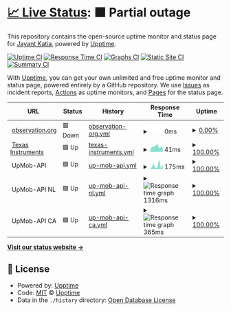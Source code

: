 # [📈 Live Status](https://jayantkatia.github.io/site-monitor): <!--live status--> **🟧 Partial outage**

This repository contains the open-source uptime monitor and status page for [Jayant Katia](https://jayantkatia.github.io/status), powered by [Upptime](https://github.com/upptime/upptime).

[![Uptime CI](https://github.com/jayantkatia/exploring-upptime/workflows/Uptime%20CI/badge.svg)](https://github.com/jayantkatia/exploring-upptime/actions?query=workflow%3A%22Uptime+CI%22)
[![Response Time CI](https://github.com/jayantkatia/exploring-upptime/workflows/Response%20Time%20CI/badge.svg)](https://github.com/jayantkatia/exploring-upptime/actions?query=workflow%3A%22Response+Time+CI%22)
[![Graphs CI](https://github.com/jayantkatia/exploring-upptime/workflows/Graphs%20CI/badge.svg)](https://github.com/jayantkatia/exploring-upptime/actions?query=workflow%3A%22Graphs+CI%22)
[![Static Site CI](https://github.com/jayantkatia/exploring-upptime/workflows/Static%20Site%20CI/badge.svg)](https://github.com/jayantkatia/exploring-upptime/actions?query=workflow%3A%22Static+Site+CI%22)
[![Summary CI](https://github.com/jayantkatia/exploring-upptime/workflows/Summary%20CI/badge.svg)](https://github.com/jayantkatia/exploring-upptime/actions?query=workflow%3A%22Summary+CI%22)

With [Upptime](https://upptime.js.org), you can get your own unlimited and free uptime monitor and status page, powered entirely by a GitHub repository. We use [Issues](https://github.com/upptime/upptime/issues) as incident reports, [Actions](https://github.com/jayantkatia/exploring-upptime/actions) as uptime monitors, and [Pages](https://upptime.github.io/upptime) for the status page.

<!--start: status pages-->
<!-- This summary is generated by Upptime (https://github.com/upptime/upptime) -->
<!-- Do not edit this manually, your changes will be overwritten -->
<!-- prettier-ignore -->
| URL | Status | History | Response Time | Uptime |
| --- | ------ | ------- | ------------- | ------ |
| <img alt="" src="https://favicons.githubusercontent.com/observation.org" height="13"> [observation.org](https://observation.org) | 🟥 Down | [observation-org.yml](https://github.com/jayantkatia/status/commits/HEAD/history/observation-org.yml) | <details><summary><img alt="Response time graph" src="./graphs/observation-org/response-time-week.png" height="20"> 0ms</summary><br><a href="https://jayantkatia.github.io/status/history/observation-org"><img alt="Response time 718" src="https://img.shields.io/endpoint?url=https%3A%2F%2Fraw.githubusercontent.com%2Fjayantkatia%2Fstatus%2FHEAD%2Fapi%2Fobservation-org%2Fresponse-time.json"></a><br><a href="https://jayantkatia.github.io/status/history/observation-org"><img alt="24-hour response time 0" src="https://img.shields.io/endpoint?url=https%3A%2F%2Fraw.githubusercontent.com%2Fjayantkatia%2Fstatus%2FHEAD%2Fapi%2Fobservation-org%2Fresponse-time-day.json"></a><br><a href="https://jayantkatia.github.io/status/history/observation-org"><img alt="7-day response time 0" src="https://img.shields.io/endpoint?url=https%3A%2F%2Fraw.githubusercontent.com%2Fjayantkatia%2Fstatus%2FHEAD%2Fapi%2Fobservation-org%2Fresponse-time-week.json"></a><br><a href="https://jayantkatia.github.io/status/history/observation-org"><img alt="30-day response time 0" src="https://img.shields.io/endpoint?url=https%3A%2F%2Fraw.githubusercontent.com%2Fjayantkatia%2Fstatus%2FHEAD%2Fapi%2Fobservation-org%2Fresponse-time-month.json"></a><br><a href="https://jayantkatia.github.io/status/history/observation-org"><img alt="1-year response time 718" src="https://img.shields.io/endpoint?url=https%3A%2F%2Fraw.githubusercontent.com%2Fjayantkatia%2Fstatus%2FHEAD%2Fapi%2Fobservation-org%2Fresponse-time-year.json"></a></details> | <details><summary><a href="https://jayantkatia.github.io/status/history/observation-org">0.00%</a></summary><a href="https://jayantkatia.github.io/status/history/observation-org"><img alt="All-time uptime 43.71%" src="https://img.shields.io/endpoint?url=https%3A%2F%2Fraw.githubusercontent.com%2Fjayantkatia%2Fstatus%2FHEAD%2Fapi%2Fobservation-org%2Fuptime.json"></a><br><a href="https://jayantkatia.github.io/status/history/observation-org"><img alt="24-hour uptime 0.00%" src="https://img.shields.io/endpoint?url=https%3A%2F%2Fraw.githubusercontent.com%2Fjayantkatia%2Fstatus%2FHEAD%2Fapi%2Fobservation-org%2Fuptime-day.json"></a><br><a href="https://jayantkatia.github.io/status/history/observation-org"><img alt="7-day uptime 0.00%" src="https://img.shields.io/endpoint?url=https%3A%2F%2Fraw.githubusercontent.com%2Fjayantkatia%2Fstatus%2FHEAD%2Fapi%2Fobservation-org%2Fuptime-week.json"></a><br><a href="https://jayantkatia.github.io/status/history/observation-org"><img alt="30-day uptime 0.00%" src="https://img.shields.io/endpoint?url=https%3A%2F%2Fraw.githubusercontent.com%2Fjayantkatia%2Fstatus%2FHEAD%2Fapi%2Fobservation-org%2Fuptime-month.json"></a><br><a href="https://jayantkatia.github.io/status/history/observation-org"><img alt="1-year uptime 43.71%" src="https://img.shields.io/endpoint?url=https%3A%2F%2Fraw.githubusercontent.com%2Fjayantkatia%2Fstatus%2FHEAD%2Fapi%2Fobservation-org%2Fuptime-year.json"></a></details>
| <img alt="" src="https://favicons.githubusercontent.com/null" height="13"> [Texas Instruments](www.ti.com) | 🟩 Up | [texas-instruments.yml](https://github.com/jayantkatia/status/commits/HEAD/history/texas-instruments.yml) | <details><summary><img alt="Response time graph" src="./graphs/texas-instruments/response-time-week.png" height="20"> 41ms</summary><br><a href="https://jayantkatia.github.io/status/history/texas-instruments"><img alt="Response time 40" src="https://img.shields.io/endpoint?url=https%3A%2F%2Fraw.githubusercontent.com%2Fjayantkatia%2Fstatus%2FHEAD%2Fapi%2Ftexas-instruments%2Fresponse-time.json"></a><br><a href="https://jayantkatia.github.io/status/history/texas-instruments"><img alt="24-hour response time 40" src="https://img.shields.io/endpoint?url=https%3A%2F%2Fraw.githubusercontent.com%2Fjayantkatia%2Fstatus%2FHEAD%2Fapi%2Ftexas-instruments%2Fresponse-time-day.json"></a><br><a href="https://jayantkatia.github.io/status/history/texas-instruments"><img alt="7-day response time 41" src="https://img.shields.io/endpoint?url=https%3A%2F%2Fraw.githubusercontent.com%2Fjayantkatia%2Fstatus%2FHEAD%2Fapi%2Ftexas-instruments%2Fresponse-time-week.json"></a><br><a href="https://jayantkatia.github.io/status/history/texas-instruments"><img alt="30-day response time 40" src="https://img.shields.io/endpoint?url=https%3A%2F%2Fraw.githubusercontent.com%2Fjayantkatia%2Fstatus%2FHEAD%2Fapi%2Ftexas-instruments%2Fresponse-time-month.json"></a><br><a href="https://jayantkatia.github.io/status/history/texas-instruments"><img alt="1-year response time 40" src="https://img.shields.io/endpoint?url=https%3A%2F%2Fraw.githubusercontent.com%2Fjayantkatia%2Fstatus%2FHEAD%2Fapi%2Ftexas-instruments%2Fresponse-time-year.json"></a></details> | <details><summary><a href="https://jayantkatia.github.io/status/history/texas-instruments">100.00%</a></summary><a href="https://jayantkatia.github.io/status/history/texas-instruments"><img alt="All-time uptime 99.84%" src="https://img.shields.io/endpoint?url=https%3A%2F%2Fraw.githubusercontent.com%2Fjayantkatia%2Fstatus%2FHEAD%2Fapi%2Ftexas-instruments%2Fuptime.json"></a><br><a href="https://jayantkatia.github.io/status/history/texas-instruments"><img alt="24-hour uptime 100.00%" src="https://img.shields.io/endpoint?url=https%3A%2F%2Fraw.githubusercontent.com%2Fjayantkatia%2Fstatus%2FHEAD%2Fapi%2Ftexas-instruments%2Fuptime-day.json"></a><br><a href="https://jayantkatia.github.io/status/history/texas-instruments"><img alt="7-day uptime 100.00%" src="https://img.shields.io/endpoint?url=https%3A%2F%2Fraw.githubusercontent.com%2Fjayantkatia%2Fstatus%2FHEAD%2Fapi%2Ftexas-instruments%2Fuptime-week.json"></a><br><a href="https://jayantkatia.github.io/status/history/texas-instruments"><img alt="30-day uptime 99.84%" src="https://img.shields.io/endpoint?url=https%3A%2F%2Fraw.githubusercontent.com%2Fjayantkatia%2Fstatus%2FHEAD%2Fapi%2Ftexas-instruments%2Fuptime-month.json"></a><br><a href="https://jayantkatia.github.io/status/history/texas-instruments"><img alt="1-year uptime 99.84%" src="https://img.shields.io/endpoint?url=https%3A%2F%2Fraw.githubusercontent.com%2Fjayantkatia%2Fstatus%2FHEAD%2Fapi%2Ftexas-instruments%2Fuptime-year.json"></a></details>
| <img alt="" src="https://favicons.githubusercontent.com/null" height="13"> UpMob-API | 🟩 Up | [up-mob-api.yml](https://github.com/jayantkatia/status/commits/HEAD/history/up-mob-api.yml) | <details><summary><img alt="Response time graph" src="./graphs/up-mob-api/response-time-week.png" height="20"> 175ms</summary><br><a href="https://jayantkatia.github.io/status/history/up-mob-api"><img alt="Response time 172" src="https://img.shields.io/endpoint?url=https%3A%2F%2Fraw.githubusercontent.com%2Fjayantkatia%2Fstatus%2FHEAD%2Fapi%2Fup-mob-api%2Fresponse-time.json"></a><br><a href="https://jayantkatia.github.io/status/history/up-mob-api"><img alt="24-hour response time 221" src="https://img.shields.io/endpoint?url=https%3A%2F%2Fraw.githubusercontent.com%2Fjayantkatia%2Fstatus%2FHEAD%2Fapi%2Fup-mob-api%2Fresponse-time-day.json"></a><br><a href="https://jayantkatia.github.io/status/history/up-mob-api"><img alt="7-day response time 175" src="https://img.shields.io/endpoint?url=https%3A%2F%2Fraw.githubusercontent.com%2Fjayantkatia%2Fstatus%2FHEAD%2Fapi%2Fup-mob-api%2Fresponse-time-week.json"></a><br><a href="https://jayantkatia.github.io/status/history/up-mob-api"><img alt="30-day response time 143" src="https://img.shields.io/endpoint?url=https%3A%2F%2Fraw.githubusercontent.com%2Fjayantkatia%2Fstatus%2FHEAD%2Fapi%2Fup-mob-api%2Fresponse-time-month.json"></a><br><a href="https://jayantkatia.github.io/status/history/up-mob-api"><img alt="1-year response time 172" src="https://img.shields.io/endpoint?url=https%3A%2F%2Fraw.githubusercontent.com%2Fjayantkatia%2Fstatus%2FHEAD%2Fapi%2Fup-mob-api%2Fresponse-time-year.json"></a></details> | <details><summary><a href="https://jayantkatia.github.io/status/history/up-mob-api">100.00%</a></summary><a href="https://jayantkatia.github.io/status/history/up-mob-api"><img alt="All-time uptime 100.00%" src="https://img.shields.io/endpoint?url=https%3A%2F%2Fraw.githubusercontent.com%2Fjayantkatia%2Fstatus%2FHEAD%2Fapi%2Fup-mob-api%2Fuptime.json"></a><br><a href="https://jayantkatia.github.io/status/history/up-mob-api"><img alt="24-hour uptime 100.00%" src="https://img.shields.io/endpoint?url=https%3A%2F%2Fraw.githubusercontent.com%2Fjayantkatia%2Fstatus%2FHEAD%2Fapi%2Fup-mob-api%2Fuptime-day.json"></a><br><a href="https://jayantkatia.github.io/status/history/up-mob-api"><img alt="7-day uptime 100.00%" src="https://img.shields.io/endpoint?url=https%3A%2F%2Fraw.githubusercontent.com%2Fjayantkatia%2Fstatus%2FHEAD%2Fapi%2Fup-mob-api%2Fuptime-week.json"></a><br><a href="https://jayantkatia.github.io/status/history/up-mob-api"><img alt="30-day uptime 100.00%" src="https://img.shields.io/endpoint?url=https%3A%2F%2Fraw.githubusercontent.com%2Fjayantkatia%2Fstatus%2FHEAD%2Fapi%2Fup-mob-api%2Fuptime-month.json"></a><br><a href="https://jayantkatia.github.io/status/history/up-mob-api"><img alt="1-year uptime 100.00%" src="https://img.shields.io/endpoint?url=https%3A%2F%2Fraw.githubusercontent.com%2Fjayantkatia%2Fstatus%2FHEAD%2Fapi%2Fup-mob-api%2Fuptime-year.json"></a></details>
| <img alt="" src="https://favicons.githubusercontent.com/null" height="13"> UpMob-API NL | 🟩 Up | [up-mob-api-nl.yml](https://github.com/jayantkatia/status/commits/HEAD/history/up-mob-api-nl.yml) | <details><summary><img alt="Response time graph" src="./graphs/up-mob-api-nl/response-time-week.png" height="20"> 1316ms</summary><br><a href="https://jayantkatia.github.io/status/history/up-mob-api-nl"><img alt="Response time 1949" src="https://img.shields.io/endpoint?url=https%3A%2F%2Fraw.githubusercontent.com%2Fjayantkatia%2Fstatus%2FHEAD%2Fapi%2Fup-mob-api-nl%2Fresponse-time.json"></a><br><a href="https://jayantkatia.github.io/status/history/up-mob-api-nl"><img alt="24-hour response time 1448" src="https://img.shields.io/endpoint?url=https%3A%2F%2Fraw.githubusercontent.com%2Fjayantkatia%2Fstatus%2FHEAD%2Fapi%2Fup-mob-api-nl%2Fresponse-time-day.json"></a><br><a href="https://jayantkatia.github.io/status/history/up-mob-api-nl"><img alt="7-day response time 1316" src="https://img.shields.io/endpoint?url=https%3A%2F%2Fraw.githubusercontent.com%2Fjayantkatia%2Fstatus%2FHEAD%2Fapi%2Fup-mob-api-nl%2Fresponse-time-week.json"></a><br><a href="https://jayantkatia.github.io/status/history/up-mob-api-nl"><img alt="30-day response time 1419" src="https://img.shields.io/endpoint?url=https%3A%2F%2Fraw.githubusercontent.com%2Fjayantkatia%2Fstatus%2FHEAD%2Fapi%2Fup-mob-api-nl%2Fresponse-time-month.json"></a><br><a href="https://jayantkatia.github.io/status/history/up-mob-api-nl"><img alt="1-year response time 1949" src="https://img.shields.io/endpoint?url=https%3A%2F%2Fraw.githubusercontent.com%2Fjayantkatia%2Fstatus%2FHEAD%2Fapi%2Fup-mob-api-nl%2Fresponse-time-year.json"></a></details> | <details><summary><a href="https://jayantkatia.github.io/status/history/up-mob-api-nl">100.00%</a></summary><a href="https://jayantkatia.github.io/status/history/up-mob-api-nl"><img alt="All-time uptime 92.30%" src="https://img.shields.io/endpoint?url=https%3A%2F%2Fraw.githubusercontent.com%2Fjayantkatia%2Fstatus%2FHEAD%2Fapi%2Fup-mob-api-nl%2Fuptime.json"></a><br><a href="https://jayantkatia.github.io/status/history/up-mob-api-nl"><img alt="24-hour uptime 100.00%" src="https://img.shields.io/endpoint?url=https%3A%2F%2Fraw.githubusercontent.com%2Fjayantkatia%2Fstatus%2FHEAD%2Fapi%2Fup-mob-api-nl%2Fuptime-day.json"></a><br><a href="https://jayantkatia.github.io/status/history/up-mob-api-nl"><img alt="7-day uptime 100.00%" src="https://img.shields.io/endpoint?url=https%3A%2F%2Fraw.githubusercontent.com%2Fjayantkatia%2Fstatus%2FHEAD%2Fapi%2Fup-mob-api-nl%2Fuptime-week.json"></a><br><a href="https://jayantkatia.github.io/status/history/up-mob-api-nl"><img alt="30-day uptime 99.78%" src="https://img.shields.io/endpoint?url=https%3A%2F%2Fraw.githubusercontent.com%2Fjayantkatia%2Fstatus%2FHEAD%2Fapi%2Fup-mob-api-nl%2Fuptime-month.json"></a><br><a href="https://jayantkatia.github.io/status/history/up-mob-api-nl"><img alt="1-year uptime 92.30%" src="https://img.shields.io/endpoint?url=https%3A%2F%2Fraw.githubusercontent.com%2Fjayantkatia%2Fstatus%2FHEAD%2Fapi%2Fup-mob-api-nl%2Fuptime-year.json"></a></details>
| <img alt="" src="https://favicons.githubusercontent.com/null" height="13"> UpMob-API CA | 🟩 Up | [up-mob-api-ca.yml](https://github.com/jayantkatia/status/commits/HEAD/history/up-mob-api-ca.yml) | <details><summary><img alt="Response time graph" src="./graphs/up-mob-api-ca/response-time-week.png" height="20"> 365ms</summary><br><a href="https://jayantkatia.github.io/status/history/up-mob-api-ca"><img alt="Response time 602" src="https://img.shields.io/endpoint?url=https%3A%2F%2Fraw.githubusercontent.com%2Fjayantkatia%2Fstatus%2FHEAD%2Fapi%2Fup-mob-api-ca%2Fresponse-time.json"></a><br><a href="https://jayantkatia.github.io/status/history/up-mob-api-ca"><img alt="24-hour response time 388" src="https://img.shields.io/endpoint?url=https%3A%2F%2Fraw.githubusercontent.com%2Fjayantkatia%2Fstatus%2FHEAD%2Fapi%2Fup-mob-api-ca%2Fresponse-time-day.json"></a><br><a href="https://jayantkatia.github.io/status/history/up-mob-api-ca"><img alt="7-day response time 365" src="https://img.shields.io/endpoint?url=https%3A%2F%2Fraw.githubusercontent.com%2Fjayantkatia%2Fstatus%2FHEAD%2Fapi%2Fup-mob-api-ca%2Fresponse-time-week.json"></a><br><a href="https://jayantkatia.github.io/status/history/up-mob-api-ca"><img alt="30-day response time 446" src="https://img.shields.io/endpoint?url=https%3A%2F%2Fraw.githubusercontent.com%2Fjayantkatia%2Fstatus%2FHEAD%2Fapi%2Fup-mob-api-ca%2Fresponse-time-month.json"></a><br><a href="https://jayantkatia.github.io/status/history/up-mob-api-ca"><img alt="1-year response time 602" src="https://img.shields.io/endpoint?url=https%3A%2F%2Fraw.githubusercontent.com%2Fjayantkatia%2Fstatus%2FHEAD%2Fapi%2Fup-mob-api-ca%2Fresponse-time-year.json"></a></details> | <details><summary><a href="https://jayantkatia.github.io/status/history/up-mob-api-ca">100.00%</a></summary><a href="https://jayantkatia.github.io/status/history/up-mob-api-ca"><img alt="All-time uptime 97.85%" src="https://img.shields.io/endpoint?url=https%3A%2F%2Fraw.githubusercontent.com%2Fjayantkatia%2Fstatus%2FHEAD%2Fapi%2Fup-mob-api-ca%2Fuptime.json"></a><br><a href="https://jayantkatia.github.io/status/history/up-mob-api-ca"><img alt="24-hour uptime 100.00%" src="https://img.shields.io/endpoint?url=https%3A%2F%2Fraw.githubusercontent.com%2Fjayantkatia%2Fstatus%2FHEAD%2Fapi%2Fup-mob-api-ca%2Fuptime-day.json"></a><br><a href="https://jayantkatia.github.io/status/history/up-mob-api-ca"><img alt="7-day uptime 100.00%" src="https://img.shields.io/endpoint?url=https%3A%2F%2Fraw.githubusercontent.com%2Fjayantkatia%2Fstatus%2FHEAD%2Fapi%2Fup-mob-api-ca%2Fuptime-week.json"></a><br><a href="https://jayantkatia.github.io/status/history/up-mob-api-ca"><img alt="30-day uptime 99.77%" src="https://img.shields.io/endpoint?url=https%3A%2F%2Fraw.githubusercontent.com%2Fjayantkatia%2Fstatus%2FHEAD%2Fapi%2Fup-mob-api-ca%2Fuptime-month.json"></a><br><a href="https://jayantkatia.github.io/status/history/up-mob-api-ca"><img alt="1-year uptime 97.85%" src="https://img.shields.io/endpoint?url=https%3A%2F%2Fraw.githubusercontent.com%2Fjayantkatia%2Fstatus%2FHEAD%2Fapi%2Fup-mob-api-ca%2Fuptime-year.json"></a></details>

<!--end: status pages-->

[**Visit our status website →**](https://upptime.github.io/upptime)

## 📄 License

- Powered by: [Upptime](https://github.com/upptime/upptime)
- Code: [MIT](./LICENSE) © [Upptime](https://upptime.js.org)
- Data in the `./history` directory: [Open Database License](https://opendatacommons.org/licenses/odbl/1-0/)
